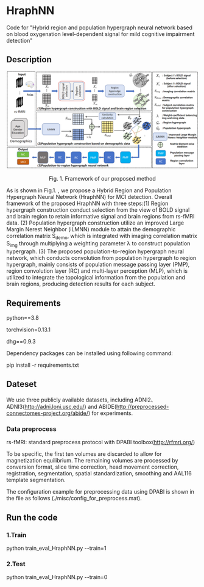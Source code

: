 # HraphNN
Code for "Hybrid region and population hypergraph neural network based on blood oxygenation level-dependent signal for mild cognitive impairment detection"

## Description
![image](https://github.com/lh-wu/HraphNN/blob/main/misc/HraphNN.png)
<p align="center">Fig. 1. Framework of our proposed method</p>

As is shown in Fig.1. , we propose a Hybrid Region and Population Hypergraph Neural Network (HraphNN) for MCI detection. Overall framework of the proposed HraphNN with three steps:(1) Region hypergraph construction conduct selection from the view of BOLD signal and brain region to retain informative signal and brain regions from rs-fMRI data. (2) Population hypergraph construction utilize an improved Large Margin Nerest Neighbor (iLMNN) module to attain the demographic correlation matrix S<sub>demo</sub>, which is integrated with imaging correlation matrix S<sub>img</sub> through multiplying a weighting parameter &lambda; to construct population hypergraph. (3) The proposed population-to-region hypergraph neural network, which conducts convolution from population hypergraph to region hypergraph, mainly consists of population message passing layer (PMP), region convolution layer (RC) and multi-layer perception (MLP), which is utilized to integrate the topological information from the population and brain regions, producing detection results for each subject.

## Requirements
python==3.8

torchvision=0.13.1

dhg==0.9.3

Dependency packages can be installed using following command:

pip install -r requirements.txt

## Dateset

We use three publicly available datasets, including ADNI2、ADNI3(http://adni.loni.usc.edu/) and ABIDE(http://preprocessed-connectomes-project.org/abide/) for experiments.


### Data preprocess
rs-fMRI: standard preprocess protocol with DPABI toolbox(http://rfmri.org/)

To be specific, the first ten volumes are discarded to allow for magnetization equilibrium. The remaining volumes are processed by conversion format, slice time correction, head movement correction, registration, segmentation, spatial standardization, smoothing and AAL116 template segmentation.

The configuration example for preprocessing data using DPABI is shown in the file as follows (./misc/config_for_preprocess.mat).

## Run the code

### 1.Train
python train_eval_HraphNN.py --train=1

### 2.Test
python train_eval_HraphNN.py --train=0

